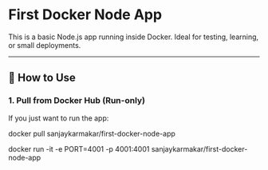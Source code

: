 # First Docker Node App

This is a basic Node.js app running inside Docker. Ideal for testing, learning, or small deployments.

---

## 🔧 How to Use

### 1. Pull from Docker Hub (Run-only)
If you just want to run the app:

docker pull sanjaykarmakar/first-docker-node-app


docker run -it -e PORT=4001 -p 4001:4001 sanjaykarmakar/first-docker-node-app
